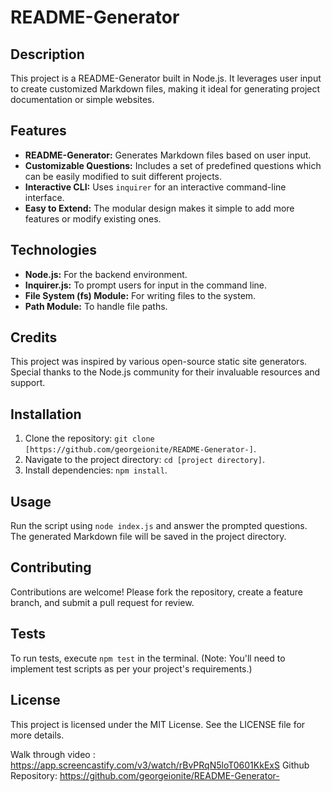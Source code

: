 # README-Generator

## Description
This project is a README-Generator built in Node.js. It leverages user input to create customized Markdown files, making it ideal for generating project documentation or simple websites.

## Features
- **README-Generator:** Generates Markdown files based on user input.
- **Customizable Questions:** Includes a set of predefined questions which can be easily modified to suit different projects.
- **Interactive CLI:** Uses `inquirer` for an interactive command-line interface.
- **Easy to Extend:** The modular design makes it simple to add more features or modify existing ones.

## Technologies
- **Node.js:** For the backend environment.
- **Inquirer.js:** To prompt users for input in the command line.
- **File System (fs) Module:** For writing files to the system.
- **Path Module:** To handle file paths.

## Credits
This project was inspired by various open-source static site generators. Special thanks to the Node.js community for their invaluable resources and support.

## Installation
1. Clone the repository: `git clone [https://github.com/georgeionite/README-Generator-]`.
2. Navigate to the project directory: `cd [project directory]`.
3. Install dependencies: `npm install`.

## Usage
Run the script using `node index.js` and answer the prompted questions. The generated Markdown file will be saved in the project directory.

## Contributing
Contributions are welcome! Please fork the repository, create a feature branch, and submit a pull request for review.

## Tests
To run tests, execute `npm test` in the terminal. (Note: You'll need to implement test scripts as per your project's requirements.)

## License
This project is licensed under the MIT License. See the LICENSE file for more details.

 Walk through video : https://app.screencastify.com/v3/watch/rBvPRqN5loT0601KkExS
Github Repository: https://github.com/georgeionite/README-Generator-